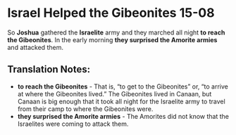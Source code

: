 Israel Helped the Gibeonites 15-08
====================================


So **Joshua** gathered the **Israelite** army and they marched all night
**to reach the Gibeonites**. In the early morning **they surprised the
Amorite armies** and attacked them.

Translation Notes:
------------------

-   **to reach the Gibeonites** - That is, “to get to the Gibeonites”
    or, “to arrive at where the Gibeonites lived.” The Gibeonites
    lived in Canaan, but Canaan is big enough that it took all night
    for the Israelite army to travel from their camp to where the
    Gibeonites were.
-   **they surprised the Amorite armies** - The Amorites did not know
    that the Israelites were coming to attack them.

